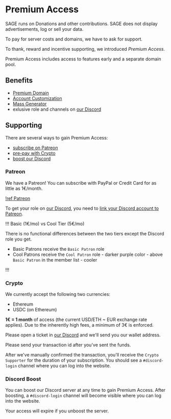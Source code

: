 # Premium Access

SAGE runs on Donations and other contributions. SAGE does not display
advertisements, log or sell your data.

To pay for server costs and domains, we have to ask for support.

To thank, reward and incentive supporting, we introduced _Premium Access_.

Premium Access includes access to features early and a separate domain pool.

## Benefits

- [Premium Domain](domains/premium.md)
- [Account Customization](features/customization.md)
- [Mass Generator](features/mass-generator.md)
- exlusive role and channels on [our Discord](https://sage.party/discord)

## Supporting

There are several ways to gain Premium Access:

- [subscribe on Patreon](#patreon)
- [pre-pay with Crypto](#crypto)
- [boost our Discord](#discord-boost)

### Patreon

We have a Patreon! You can subscribe with PayPal or Credit Card for as little as
1€/month.

[!ref Patreon](https://patreon.com/sag_enhanced)

To get your role on [our Discord](https://sage.party/discord), you need to
[link your Discord account to Patreon](https://www.patreon.com/settings/apps).

!!! Basic (1€/mo) vs Cool Tier (5€/mo)

There is no functional differences between the two tiers except the Discord role
you get.

- Basic Patrons receive the `Basic Patron` role
- Cool Patrons receive the `Cool Patron` role - darker purple color - above
  `Basic Patron` in the member list - cooler

!!!

### Crypto

We currently accept the following two currencies:

- Ethereum
- USDC (on Ethereum)

**1€ = 1 month** of access (the current USD/ETH ~ EUR exchange rate applies).
Due to the inherently high fees, a minimum of 3€ is enforced.

Please open a ticket in [our Discord](https://sage.party/discord) and we'll send
you our wallet address.

Please send your transaction id after you've sent the funds.

After we've manually confirmed the transaction, you'll receive the
`Crypto Supporter` for the duration of your subscription. You should see a
`#discord-login` channel where you can log into the website.

### Discord Boost

You can boost our Discord server at any time to gain Premium Access. After
boosting, a `#discord-login` channel will become visible where you can log into
the website.

Your access will expire if you unboost the server.
